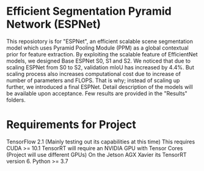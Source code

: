 # Efficient Segmentation Pyramid Network (ESPNet) 
This reposiotory is for "ESPNet", an efficient scalable scene segmentation model which uses Pyramid Pooling Module (PPM) as a global contextual prior for feature extraction. By exploiting the scalable feature of EfficientNet models, we designed Base ESPNet S0, S1 and S2. We noticed that due to scaling ESPNet from S0 to S2, validation mIoU has increased by 4.4%. But scaling process also increases computational cost due to increase of number of parameters and FLOPS. That is why; instead of scaling up further, we introduced a final ESPNet. Detail description of the models will be available upon acceptance. Few results are provided in the "Results" folders.  
# Requirements for Project
TensorFlow 2.1 (Mainly testing out its capabilities at this time)
This requires CUDA >= 10.1
TensorRT will require an NVIDIA GPU with Tensor Cores (Project will use different GPUs)
On the Jetson AGX Xavier its TensorRT version 6.
Python >= 3.7
